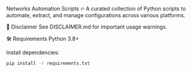 Networks Automation Scripts 🔥
A curated collection of Python scripts to automate, extract, and manage configurations across various platforms.

📘 Disclaimer
See DISCLAIMER.md for important usage warnings.

🛠 Requirements
Python 3.8+

Install dependencies:

```bash
pip install -r requirements.txt
